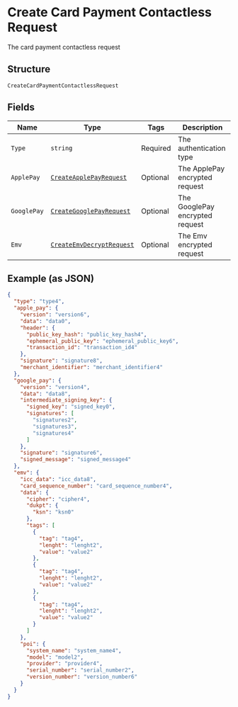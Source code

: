 
# Create Card Payment Contactless Request

The card payment contactless request

## Structure

`CreateCardPaymentContactlessRequest`

## Fields

| Name | Type | Tags | Description |
|  --- | --- | --- | --- |
| `Type` | `string` | Required | The authentication type |
| `ApplePay` | [`CreateApplePayRequest`](../../doc/models/create-apple-pay-request.md) | Optional | The ApplePay encrypted request |
| `GooglePay` | [`CreateGooglePayRequest`](../../doc/models/create-google-pay-request.md) | Optional | The GooglePay encrypted request |
| `Emv` | [`CreateEmvDecryptRequest`](../../doc/models/create-emv-decrypt-request.md) | Optional | The Emv encrypted request |

## Example (as JSON)

```json
{
  "type": "type4",
  "apple_pay": {
    "version": "version6",
    "data": "data0",
    "header": {
      "public_key_hash": "public_key_hash4",
      "ephemeral_public_key": "ephemeral_public_key6",
      "transaction_id": "transaction_id4"
    },
    "signature": "signature8",
    "merchant_identifier": "merchant_identifier4"
  },
  "google_pay": {
    "version": "version4",
    "data": "data8",
    "intermediate_signing_key": {
      "signed_key": "signed_key0",
      "signatures": [
        "signatures2",
        "signatures3",
        "signatures4"
      ]
    },
    "signature": "signature6",
    "signed_message": "signed_message4"
  },
  "emv": {
    "icc_data": "icc_data8",
    "card_sequence_number": "card_sequence_number4",
    "data": {
      "cipher": "cipher4",
      "dukpt": {
        "ksn": "ksn0"
      },
      "tags": [
        {
          "tag": "tag4",
          "lenght": "lenght2",
          "value": "value2"
        },
        {
          "tag": "tag4",
          "lenght": "lenght2",
          "value": "value2"
        },
        {
          "tag": "tag4",
          "lenght": "lenght2",
          "value": "value2"
        }
      ]
    },
    "poi": {
      "system_name": "system_name4",
      "model": "model2",
      "provider": "provider4",
      "serial_number": "serial_number2",
      "version_number": "version_number6"
    }
  }
}
```

